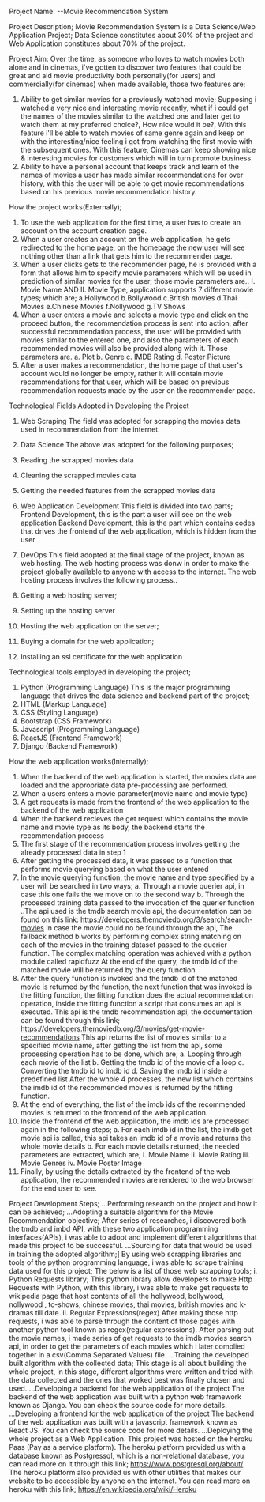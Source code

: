 Project Name: 
--Movie Recommendation System

Project Description;
Movie Recommendation System is a Data Science/Web Application Project;
Data Science constitutes about 30% of the project and Web Application constitutes about 70% of the project.

Project Aim: 
Over the time, as someone who loves to watch movies both alone and in cinemas, i've gotten to discover two features that could be great and aid movie productivity both personally(for users) and commercially(for cinemas) when made available, those two features are;
1. Ability to get similar movies for a previously watched movie;
Supposing i watched a very nice and interesting movie recently, what if i could get the names of the movies similar to the watched one and later get to watch them at my preferred choice?, How nice would it be?, 
With this feature i'll be able to watch movies of same genre again and keep on with the interesting/nice feeling i got from watching the first movie with the subsequent ones.
With this feature, Cinemas can keep showing nice & interesting movies for customers which will in turn promote business.
2. Ability to have a personal account that keeps track and learn of the names of movies a user has made similar recommendations for over history, with this the user will be able to get movie recommendations based on his previous movie recommendation history.

How the project works(Externally);
1. To use the web application for the first time, a user has to create an account on the account creation page.
2. When a user creates an account on the web application, he gets redirected to the home page, on the homepage the new user will see nothing other than a link that gets him to the recommender page.
3. When a user clicks gets to the recommender page, he is provided with a form that allows him to specify movie parameters which will be used in prediction of similar movies for the user; those movie parameters are..
I. Movie Name
AND
II. Movie Type, application supports 7 different movie types; which are;
a.Hollywood
b.Bollywood
c.British movies
d.Thai Movies
e.Chinese Movies
f.Nollywood 
g.TV Shows
4. When a user enters a movie and selects a movie type and click on the proceed button, the recommendation process is sent into action, after successful recommendation process, the user will be provided with movies similar to the entered one, and also the parameters of each recommended movies will also be provided along with it. Those parameters are.
a. Plot
b. Genre
c. IMDB Rating
d. Poster Picture
5. After a user makes a recommendation, the home page of that user's account would no longer be empty, rather it will contain movie recommendations for that user, which will be based on previous recommendation requests made by the user on the recommender page.


Technological Fields Adopted in Developing the Project
1. Web Scraping
The field was adopted for scrapping the movies data used in recommendation from the internet.

2. Data Science
The above was adopted for the following purposes;
1. Reading the scrapped movies data
2. Cleaning the scrapped movies data
3. Getting the needed features from the scrapped movies data

3. Web Application Development
This field is divided into two parts;
Frontend Development, this is the part a user will see on the web application
Backend Development, this is the part which contains codes that drives the frontend of the web application, which is hidden from the user

4. DevOps
This field adopted at the final stage of the project, known as web hosting.
The web hosting process was donw in order to make the project globally available to anyone with access to the internet.
The web hosting process involves the following process..
1. Getting a web hosting server;
2. Setting up the hosting server
3. Hosting the web application on the server;
4. Buying a domain for the web application;
5. Installing an ssl certificate for the web application


Technological tools employed in developing the project;
1. Python (Programming Language)
This is the major programming language that drives the data science and backend part of the project;
2. HTML (Markup Language)
3. CSS (Styling Language)
4. Bootstrap (CSS Framework)
5. Javascript (Programming Language)
6. ReactJS (Frontend Framework)
7. Django (Backend Framework)


How the web application works(Internally);
1. When the backend of the web application is started, the movies data are loaded and the appropriate data pre-processing are performed.
2. When a users enters a movie parameter(movie name and movie type)
3. A get requests is made from the frontend of the web application to the backend of the web application
4. When the backend recieves the get request which contains the movie name and movie type as its body, the backend starts the recommendation process
5. The first stage of the recommendation process involves getting the already processed data in step 1
6. After getting the processed data, it was passed to a function that performs movie querying based on what the user entered
7. In the movie querying function, the movie name and type specified by a user will be searched in two ways;
	a. Through a movie querier api, in case this one fails the we move on to the second way
	b. Through the processed training data passed to the invocation of the querier function
	..The api used is the tmdb search movie api, the documentation can be found on this link: https://developers.themoviedb.org/3/search/search-movies
	In case the movie could no be found through the api, The fallback method b works by performing complex string matching on each of the movies in the training dataset passed to the querier function. The complex matching operation was achieved with a python module called rapidfuzz
	At the end of the query, the tmdb id of the matched movie will be returned by the query function
8. After the query function is invoked and the tmdb id of the matched movie is returned by the function, the next function that was invoked is the fitting function, the fitting function does the actual recommendation operation, inside the fitting function a script that consumes an api is executed. This api is the tmdb recommendation api, the documentation can be found through this link; https://developers.themoviedb.org/3/movies/get-movie-recommendations
This api returns the list of movies similar to a specified movie name, after getting the list from the api, some processing operation has to be done, which are;
	a. Looping through each movie of the list
	b. Getting the tmdb id of the movie of a loop
	c. Converting the tmdb id to imdb id
	d. Saving the imdb id inside a predefined list
After the whole 4 processes, the new list which contains the imdb id of the recommended movies is returned by the fitting function.
9. At the end of everything, the list of the imdb ids of the recommended movies is returned to the frontend of the web application.
10. Inside the frontend of the web appilcation, the imdb ids are processed again in the following steps;
    a. For each imdb id in the list, the imdb get movie api is called, this api takes an imdb id of a movie and returns the whole movie details
    b. For each movie details returned, the needed parameters are extracted, which are;
       i. Movie Name
       ii. Movie Rating
       iii. Movie Genres
       iv. Movie Poster Image
11. Finally, by using the details extracted by the frontend of the web application, the recommended movies are rendered to the web browser for the end user to see.


Project Development Steps;
...Performing research on the project and how it can be achieved;
...Adopting a suitable algorithm for the Movie Recommendation objective;
		After series of researches, i discovered both the tmdb and imbd API, with these two application programming interfaces(APIs), i was able to adopt and implement different algorithms that made this project to be successful.
...Sourcing for data that would be used in training the adopted algorithm;]
		By using web scrapping libraries and tools of the python programming language, i was able to scrape training data used for this project; The below is a list of those web scrapping tools;
			i. Python Requests library; 
				This python library allow developers to make Http Requests with Python, with this library, i was able to make get requests to wikipedia page that host contents of all the hollywood, bollywood, nollywood , tc-shows, chinese movies, thai movies, british movies and k-dramas till date. 
			ii. Regular Expressions(regex)
				After making those http requests, i was able to parse through the content of those pages with another python tool known as regex(regular expressions). 
				After parsing out the movie names, i made series of get requests to the imdb movies search api, in order to get the parameters of each movies which i later complied together in a csv(Comma Separated Values) file.
...Training the developed built algorithm with the collected data;
		This stage is all about building the whole project, in this stage, different algorithms were written and tried with the data collected and the ones that worked best was finally chosen and used.
...Developing a backend for the web application of the project
		The backend of the web application was built with a python web framework known as Django. You can check the source code for more details.
...Developing a frontend for the web application of the project
		The backend of the web application was built with a javascript framework known as React JS. You can check the source code for more details.
...Deploying the whole project as a Web Application.
		This project was hosted on the heroku Paas (Pay as a service platform).
		The heroku platform provided us with a database known as Postgressql, which is a non-relational database, you can read more on it through this link; https://www.postgresql.org/about/
		The heroku platform also provided us with other utilities that makes our website to be accessible by anyone on the internet.
		You can read more on heroku with this link; https://en.wikipedia.org/wiki/Heroku
